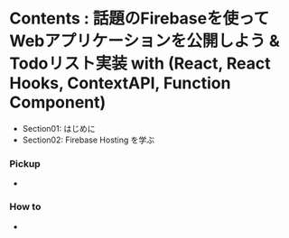 <a id = "contents">

# Contents : 話題のFirebaseを使ってWebアプリケーションを公開しよう & Todoリスト実装 with (React, React Hooks, ContextAPI, Function Component)
* Section01: はじめに
* Section02: Firebase Hosting を学ぶ

### Pickup
* 
### How to
* 


